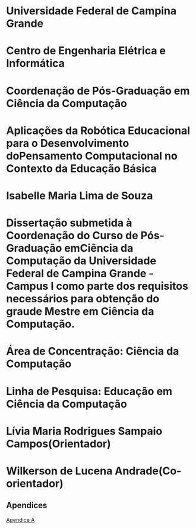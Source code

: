 # Universidade Federal de Campina Grande
# Centro de Engenharia Elétrica e Informática
# Coordenação de Pós-Graduação em Ciência da Computação

# Aplicações da Robótica Educacional para o Desenvolvimento doPensamento Computacional no Contexto da Educação Básica

# Isabelle Maria Lima de Souza

# Dissertação  submetida à Coordenação do Curso de Pós-Graduação emCiência da Computação da Universidade Federal de Campina Grande - Campus I como parte dos requisitos necessários para obtenção do graude Mestre em Ciência da Computação.

# Área de Concentração: Ciência da Computação
# Linha de Pesquisa: Educação em Ciência da Computação
# Lívia Maria Rodrigues Sampaio Campos(Orientador)
# Wilkerson de Lucena Andrade(Co-orientador)

## Apendices

[Apendice A](ApenB.pdf)
